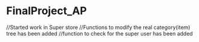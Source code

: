 # FinalProject_AP
//Started work in Super store
//Functions to modify the real category(item) tree has been added
//function to check for the super user has been added
